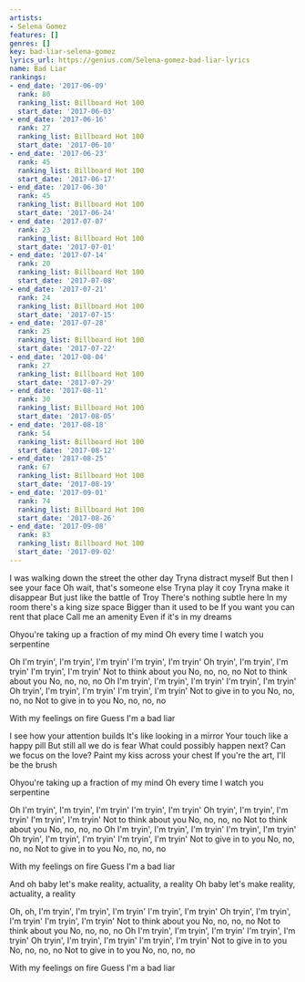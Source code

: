 ```yaml
---
artists:
- Selena Gomez
features: []
genres: []
key: bad-liar-selena-gomez
lyrics_url: https://genius.com/Selena-gomez-bad-liar-lyrics
name: Bad Liar
rankings:
- end_date: '2017-06-09'
  rank: 80
  ranking_list: Billboard Hot 100
  start_date: '2017-06-03'
- end_date: '2017-06-16'
  rank: 27
  ranking_list: Billboard Hot 100
  start_date: '2017-06-10'
- end_date: '2017-06-23'
  rank: 45
  ranking_list: Billboard Hot 100
  start_date: '2017-06-17'
- end_date: '2017-06-30'
  rank: 45
  ranking_list: Billboard Hot 100
  start_date: '2017-06-24'
- end_date: '2017-07-07'
  rank: 23
  ranking_list: Billboard Hot 100
  start_date: '2017-07-01'
- end_date: '2017-07-14'
  rank: 20
  ranking_list: Billboard Hot 100
  start_date: '2017-07-08'
- end_date: '2017-07-21'
  rank: 24
  ranking_list: Billboard Hot 100
  start_date: '2017-07-15'
- end_date: '2017-07-28'
  rank: 25
  ranking_list: Billboard Hot 100
  start_date: '2017-07-22'
- end_date: '2017-08-04'
  rank: 27
  ranking_list: Billboard Hot 100
  start_date: '2017-07-29'
- end_date: '2017-08-11'
  rank: 30
  ranking_list: Billboard Hot 100
  start_date: '2017-08-05'
- end_date: '2017-08-18'
  rank: 54
  ranking_list: Billboard Hot 100
  start_date: '2017-08-12'
- end_date: '2017-08-25'
  rank: 67
  ranking_list: Billboard Hot 100
  start_date: '2017-08-19'
- end_date: '2017-09-01'
  rank: 74
  ranking_list: Billboard Hot 100
  start_date: '2017-08-26'
- end_date: '2017-09-08'
  rank: 83
  ranking_list: Billboard Hot 100
  start_date: '2017-09-02'
---
```

I was walking down the street the other day
Tryna distract myself
But then I see your face
Oh wait, that's someone else
Tryna play it coy
Tryna make it disappear
But just like the battle of Troy
There's nothing subtle here
In my room there's a king size space
Bigger than it used to be
If you want you can rent that place
Call me an amenity
Even if it's in my dreams


Ohyou're taking up a fraction of my mind
Oh every time I watch you serpentine


Oh I'm tryin', I'm tryin', I'm tryin'
I'm tryin', I'm tryin'
Oh tryin', I'm tryin', I'm tryin'
I'm tryin', I'm tryin'
Not to think about you
No, no, no, no
Not to think about you
No, no, no, no
Oh I'm tryin', I'm tryin', I'm tryin'
I'm tryin', I'm tryin'
Oh tryin', I'm tryin', I'm tryin'
I'm tryin', I'm tryin'
Not to give in to you
No, no, no, no
Not to give in to you
No, no, no, no


With my feelings on fire
Guess I'm a bad liar


I see how your attention builds
It's like looking in a mirror
Your touch like a happy pill
But still all we do is fear
What could possibly happen next?
Can we focus on the love?
Paint my kiss across your chest
If you're the art, I'll be the brush


Ohyou're taking up a fraction of my mind
Oh every time I watch you serpentine


Oh I'm tryin', I'm tryin', I'm tryin'
I'm tryin', I'm tryin'
Oh tryin', I'm tryin', I'm tryin'
I'm tryin', I'm tryin'
Not to think about you
No, no, no, no
Not to think about you
No, no, no, no
Oh I'm tryin', I'm tryin', I'm tryin'
I'm tryin', I'm tryin'
Oh tryin', I'm tryin', I'm tryin'
I'm tryin', I'm tryin'
Not to give in to you
No, no, no, no
Not to give in to you
No, no, no, no


With my feelings on fire
Guess I'm a bad liar


And oh baby let's make reality, actuality, a reality
Oh baby let's make reality, actuality, a reality


Oh, oh, I'm tryin', I'm tryin', I'm tryin'
I'm tryin', I'm tryin'
Oh tryin', I'm tryin', I'm tryin'
I'm tryin', I'm tryin'
Not to think about you
No, no, no, no
Not to think about you
No, no, no, no
Oh I'm tryin', I'm tryin', I'm tryin'
I'm tryin', I'm tryin'
Oh tryin', I'm tryin', I'm tryin'
I'm tryin', I'm tryin'
Not to give in to you
No, no, no, no
Not to give in to you
No, no, no, no


With my feelings on fire
Guess I'm a bad liar
